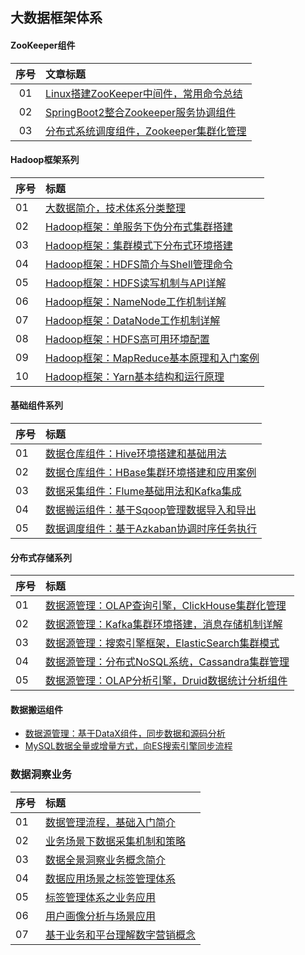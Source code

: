 ## 大数据框架体系

#### ZooKeeper组件

|序号|文章标题|
|:---:|:---|
|01|[Linux搭建ZooKeeper中间件，常用命令总结](https://mp.weixin.qq.com/s/NsWZN5zScFKgBanzSg224g)|
|02|[SpringBoot2整合Zookeeper服务协调组件](https://mp.weixin.qq.com/s/zjw-A7u-chGZhNgwuUsEPw)|
|03|[分布式系统调度组件，Zookeeper集群化管理](https://mp.weixin.qq.com/s/Yr4A95poVjlFsQ-Q0dF7hA)|

#### Hadoop框架系列

|序号| 标题|
|:---|:---|
|01|[大数据简介，技术体系分类整理](https://mp.weixin.qq.com/s/9myYKdAIvfvqW3W9EEZXxw)|
|02|[Hadoop框架：单服务下伪分布式集群搭建](https://mp.weixin.qq.com/s/p73Zcj0jlWd6Xy5CHzxMJg)|
|03|[Hadoop框架：集群模式下分布式环境搭建](https://mp.weixin.qq.com/s/Kc-nSVUzUTqsS7A8sFyQ6w)|
|04|[Hadoop框架：HDFS简介与Shell管理命令](https://mp.weixin.qq.com/s/8yrZQCJnHcmlJfD-roTlcg)|
|05|[Hadoop框架：HDFS读写机制与API详解](https://mp.weixin.qq.com/s/1IPLcGu-oAbosEuvBSxIfQ)|
|06|[Hadoop框架：NameNode工作机制详解](https://mp.weixin.qq.com/s/uZLRpelXVGGplzof0OTEjA)|
|07|[Hadoop框架：DataNode工作机制详解](https://mp.weixin.qq.com/s/yx69B87tBcLu64NcLvl8Bg)|
|08|[Hadoop框架：HDFS高可用环境配置](https://mp.weixin.qq.com/s/so-gUf7TLwMi6Ms_zXI9og)|
|09|[Hadoop框架：MapReduce基本原理和入门案例](https://mp.weixin.qq.com/s/KXb9caKgJKsU5yVLsrfWDQ)|
|10|[Hadoop框架：Yarn基本结构和运行原理](https://mp.weixin.qq.com/s/FkckoHVd1p-CoPpPALTBbw)|

#### 基础组件系列

|序号| 标题|
|:---|:---|
|01|[数据仓库组件：Hive环境搭建和基础用法](https://mp.weixin.qq.com/s/FvBLX5e_ZAnCgTgo6ShoQQ)|
|02|[数据仓库组件：HBase集群环境搭建和应用案例](https://mp.weixin.qq.com/s/LjhBA8_VdVLxEUbcnI0mHQ)|
|03|[数据采集组件：Flume基础用法和Kafka集成](https://mp.weixin.qq.com/s/5_4EgIK8hzi_CSSjLMdc-g)|
|04|[数据搬运组件：基于Sqoop管理数据导入和导出](https://mp.weixin.qq.com/s/O2vpLnx8vKgIaU0r9PBmjA)|
|05|[数据调度组件：基于Azkaban协调时序任务执行](https://mp.weixin.qq.com/s/qIY_O0dddvvqal0Ax11WuA)|

#### 分布式存储系列

|序号| 标题|
|:---|:---|
|01|[数据源管理：OLAP查询引擎，ClickHouse集群化管理](https://mp.weixin.qq.com/s/8D9XfWlVUSusoPgsbRFuiw)|
|02|[数据源管理：Kafka集群环境搭建，消息存储机制详解](https://mp.weixin.qq.com/s/ygVFjtpbk4cNdl3VI7DHpQ)|
|03|[数据源管理：搜索引擎框架，ElasticSearch集群模式](https://mp.weixin.qq.com/s/Qgear9nCwXn8W98SHkXJZw)|
|04|[数据源管理：分布式NoSQL系统，Cassandra集群管理](https://mp.weixin.qq.com/s/LffhFui3YfouUAxPL_rCsg)|
|05|[数据源管理：OLAP分析引擎，Druid数据统计分析组件](https://mp.weixin.qq.com/s/FQAPtxihA7gE2TegN_Q1pg)|

#### 数据搬运组件

- [数据源管理：基于DataX组件，同步数据和源码分析](https://mp.weixin.qq.com/s/FZz-0Q5d1ZLi4nLE2uIchQ)
- [MySQL数据全量或增量方式，向ES搜索引擎同步流程](https://mp.weixin.qq.com/s/SVS9O5WF38AYbsxQilNO4g)

### 数据洞察业务

|序号| 标题|
|:---|:---|
|01 | [数据管理流程，基础入门简介](https://mp.weixin.qq.com/s/Ss3oj9zr_Be0t7vEZiMuLQ)|
|02 | [业务场景下数据采集机制和策略](https://mp.weixin.qq.com/s/VymzX6Xtg23EjJZ-XC3HFw)|
|03 | [数据全景洞察业务概念简介](https://mp.weixin.qq.com/s/tKfWm59NjFQJub_JJ2gshw)|
|04 | [数据应用场景之标签管理体系](https://mp.weixin.qq.com/s/rDUOsFUsWYxMj2s0m4oJow)|
|05 | [标签管理体系之业务应用](https://mp.weixin.qq.com/s/7aEym4XEZiCFzGREtbPXXw)|
|06 | [用户画像分析与场景应用](https://mp.weixin.qq.com/s/Hr7Rj3Xr1N4f3Q_XdPyJhg)|
|07 | [基于业务和平台理解数字营销概念](https://mp.weixin.qq.com/s/imsT-tZItnBM0G9vP5xgAA)|